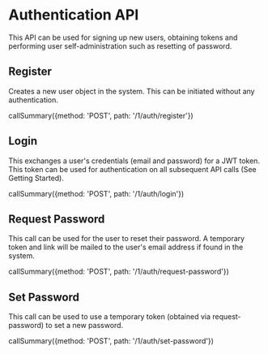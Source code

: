 # Authentication API

This API can be used for signing up new users, obtaining tokens and performing user self-administration such as resetting of password.

## Register

Creates a new user object in the system. This can be initiated without any authentication.

callSummary({method: 'POST', path: '/1/auth/register'})

## Login

This exchanges a user's credentials (email and password) for a JWT token. This token can be used for authentication on all subsequent API calls (See Getting Started).

callSummary({method: 'POST', path: '/1/auth/login'})

## Request Password

This call can be used for the user to reset their password. A temporary token and link will be mailed to the user's email address if found in the system.

callSummary({method: 'POST', path: '/1/auth/request-password'})

## Set Password

This call can be used to use a temporary token (obtained via request-password) to set a new password.

callSummary({method: 'POST', path: '/1/auth/set-password'})
